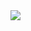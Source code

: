 <img src="https://capsule-render.vercel.app/api?type=rounded&color=auto&height=300&section=header&text=Welcome!&fontSize=90&font-color=white" />
